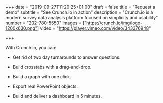 +++
date = "2019-09-27T11:20:25+01:00"
draft = false
title = "Request a demo"
subtitle = "See Crunch.io in action"
description = "Crunch.io is a modern survey data analysis platform focused on simplicity and usability"
number = "202-780-5550"
images = ["https://crunch.io/img/logo-1200x630.png"]
video = "https://player.vimeo.com/video/343376948"

+++

With Crunch.io, you can:

* Get rid of two day turnarounds to answer questions.

* Build crosstabs with a drag-and-drop.

* Build a graph with one click.

* Export real PowerPoint objects.

* Build and deliver a dashboard in 5 minutes.
